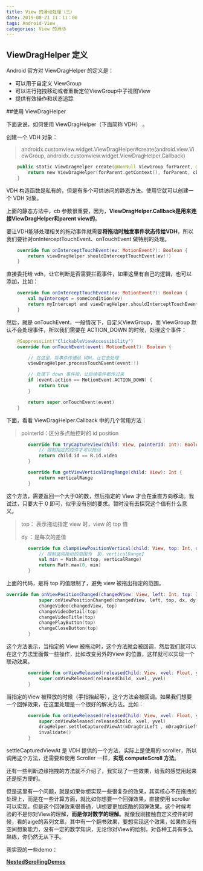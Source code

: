 ```yaml
---
title: View 的滑动处理（三）
date: 2019-08-21 11：11：00
tags: Android-View
categories: View 的滑动
---
```



## ViewDragHelper 定义

Android 官方对 ViewDragHelper 的定义是：

- 可以用于自定义 ViewGroup
- 可以进行拖拽移动或者重新定位ViewGroup中子视图View
- 提供有效操作和状态追踪



##使用 ViewDragHelper

下面说说，如何使用 ViewDragHelper（下面简称 VDH） 。



创建一个 VDH 对象：

> androidx.customview.widget.ViewDragHelper#create(android.view.ViewGroup, androidx.customview.widget.ViewDragHelper.Callback)

```kotlin
    public static ViewDragHelper create(@NonNull ViewGroup forParent, @NonNull Callback cb) {
        return new ViewDragHelper(forParent.getContext(), forParent, cb);
    }
```

VDH 构造函数是私有的，但是有多个可供访问的静态方法。使用它就可以创建一个 VDH 对象。

上面的静态方法中，cb 参数很重要，因为，**ViewDragHelper.Callback是用来连接ViewDragHelper和parent view的**。



要让VDH能够处理相关的拖动事件就需要**将拖动时触发事件状态传给VDH**，所以我们要针对onInterceptTouchEvent、onTouchEvent 做特别的处理。

```kotlin
    override fun onInterceptTouchEvent(ev: MotionEvent?): Boolean {
        return viewDragHelper.shouldInterceptTouchEvent(ev!!)
    }
```

直接委托给 vdh，让它判断是否需要拦截事件，如果这里有自己的逻辑，也可以添加，比如：

```kotlin
    override fun onInterceptTouchEvent(ev: MotionEvent?): Boolean {
        val myIntercept = someCondition(ev)
        return myIntercept and viewDragHelper.shouldInterceptTouchEvent(ev!!)
    }
```

然后，就是 onTouchEvent，一般情况下，自定义ViewGroup，而 ViewGroup 默认不会处理事件，所以我们需要在 ACTION_DOWN 的时候，处理这个事件：

```kotlin
    @SuppressLint("ClickableViewAccessibility")
    override fun onTouchEvent(event: MotionEvent?): Boolean {

        // 在这里，将事件传递给 VDH，让它去处理
        viewDragHelper.processTouchEvent(event!!)

        // 处理下 down 事件按，让后续事件都传过来
        if (event.action == MotionEvent.ACTION_DOWN) {
            return true
        }

        return super.onTouchEvent(event)
    }
```



下面，看看 ViewDragHelper.Callback 中的几个常用方法：

> pointerId：区分多点触控时的 id position

```kotlin
        override fun tryCaptureView(child: View, pointerId: Int): Boolean {
            // 限制指定的控件才可以拖动
            return child.id == R.id.video
        }
```



```kotlin
        override fun getViewVerticalDragRange(child: View): Int {
            return verticalRange
        }
```

这个方法，需要返回一个大于0的数，然后指定的 View 才会在垂直方向移动。我试过，只要大于 0 即可，似乎没有别的要求。暂时没有去探究这个值有什么意义。



> top： 表示拖动指定 view 时，view 的 top 值
>
> dy ：是每次的差值

```kotlin
        override fun clampViewPositionVertical(child: View, top: Int, dy: Int): Int {
            // 限制竖向拖动的范围为 【0，verticalRange】
            val min = Math.min(top, verticalRange)
            return Math.max(0, min)
        }
```

上面的代码，是将 top 的值限制了，避免 view 被拖出指定的范围。



```kotlin
override fun onViewPositionChanged(changedView: View, left: Int, top: Int, dx: Int, dy: Int) {
            super.onViewPositionChanged(changedView, left, top, dx, dy)
            changeVideo(changedView, top)
            changeVideoDetail(top)
            changeVideoTitle(top)
            changePlayButton(top)
            changeCloseButton(top)
        }
```

这个方法表示，当指定的 View 被拖动时，这个方法就会被回调，然后我们就可以在这个方法里面做一些操作，比如改变另外的View 的位置，这样就可以实现一个联动效果。



```kotlin
        override fun onViewReleased(releasedChild: View, xvel: Float, yvel: Float) {
            super.onViewReleased(releasedChild, xvel, yvel)
        }
```

当指定的View 被释放的时候（手指抬起等），这个方法会被回调。如果我们想要一个回弹效果，在这里处理是一个很好的解决方法。比如：

```kotlin
        override fun onViewReleased(releasedChild: View, xvel: Float, yvel: Float) {
            super.onViewReleased(releasedChild, xvel, yvel)
            dragHelper.settleCapturedViewAt(mDragOriLeft , mDragOriLeft)
            invalidate()
        }
```

settleCapturedViewAt 是 VDH 提供的一个方法，实际上是使用的 scroller，所以调用这个方法，还需要和使用 Scroller 一样，**实现 computeScroll 方法**。



还有一些判断边缘拖拽的方法就不介绍了，我实现了一些效果，给我的感觉用起来还是挺方便的。

但是这里有一个问题，就是如果你想实现一些很复杂的效果，其实核心不在拖拽的处理上，而是在一些计算方面，就比如你想要一个回弹效果，直接使用 scroller 可以实现，但是这个回弹效果很普通，UI想要更加炫酷的回弹效果。这个时候考验的不是你对View的理解，**而是你对数学的理解**。就像我刚接触自定义控件的时候，看的aige的系列文章，其中有一个翻书效果，要想实现这个效果，如果你没有空间想象能力，没有一定的数学知识，无论你对View的绘制，对各种工具有多么熟练，你仍然无从下手。



我实现的一些demo：

[**NestedScrollingDemos**](<https://github.com/aprz512/NestedScrollingDemos>)

